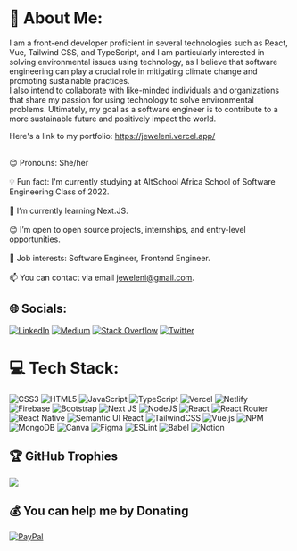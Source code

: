 # 💫 About Me:
I am a front-end developer proficient in several technologies such as React, Vue, Tailwind CSS, and TypeScript, and I am particularly interested in solving environmental issues using technology, as I believe that software engineering can play a crucial role in mitigating climate change and promoting sustainable practices.<br>I also intend to collaborate with like-minded individuals and organizations that share my passion for using technology to solve environmental problems. Ultimately, my goal as a software engineer is to contribute to a more sustainable future and positively impact the world.<br>

Here's a link to my portfolio: https://jeweleni.vercel.app/

<br>😊 Pronouns: She/her<br>
<br>💡 Fun fact: I'm currently studying at AltSchool Africa School of Software Engineering Class of 2022.<br>
<br>🌱 I’m currently learning Next.JS.<br>
<br>😊 I’m open to open source projects, internships, and entry-level opportunities.<br>
<br>💼 Job interests: Software Engineer, Frontend Engineer.<br>
<br>📫 You can contact via email jeweleni@gmail.com.<br>


## 🌐 Socials:
[![LinkedIn](https://img.shields.io/badge/LinkedIn-%230077B5.svg?logo=linkedin&logoColor=white)](https://linkedin.com/in/https://www.linkedin.com/in/momoreoluwajeweleni/) [![Medium](https://img.shields.io/badge/Medium-12100E?logo=medium&logoColor=white)](https://medium.com/@@EMJCREATES) [![Stack Overflow](https://img.shields.io/badge/-Stackoverflow-FE7A16?logo=stack-overflow&logoColor=white)](https://stackoverflow.com/users/https://stackoverflow.com/users/20822151/emjcreates) [![Twitter](https://img.shields.io/badge/Twitter-%231DA1F2.svg?logo=Twitter&logoColor=white)](https://twitter.com/@jeweleni_diva) 

# 💻 Tech Stack:
![CSS3](https://img.shields.io/badge/css3-%231572B6.svg?style=plastic&logo=css3&logoColor=white) ![HTML5](https://img.shields.io/badge/html5-%23E34F26.svg?style=plastic&logo=html5&logoColor=white) ![JavaScript](https://img.shields.io/badge/javascript-%23323330.svg?style=plastic&logo=javascript&logoColor=%23F7DF1E) ![TypeScript](https://img.shields.io/badge/typescript-%23007ACC.svg?style=plastic&logo=typescript&logoColor=white) ![Vercel](https://img.shields.io/badge/vercel-%23000000.svg?style=plastic&logo=vercel&logoColor=white) ![Netlify](https://img.shields.io/badge/netlify-%23000000.svg?style=plastic&logo=netlify&logoColor=#00C7B7) ![Firebase](https://img.shields.io/badge/firebase-%23039BE5.svg?style=plastic&logo=firebase) ![Bootstrap](https://img.shields.io/badge/bootstrap-%23563D7C.svg?style=plastic&logo=bootstrap&logoColor=white) ![Next JS](https://img.shields.io/badge/Next-black?style=plastic&logo=next.js&logoColor=white) ![NodeJS](https://img.shields.io/badge/node.js-6DA55F?style=plastic&logo=node.js&logoColor=white) ![React](https://img.shields.io/badge/react-%2320232a.svg?style=plastic&logo=react&logoColor=%2361DAFB) ![React Router](https://img.shields.io/badge/React_Router-CA4245?style=plastic&logo=react-router&logoColor=white) ![React Native](https://img.shields.io/badge/react_native-%2320232a.svg?style=plastic&logo=react&logoColor=%2361DAFB) ![Semantic UI React](https://img.shields.io/badge/Semantic%20UI%20React-%2335BDB2.svg?style=plastic&logo=SemanticUIReact&logoColor=white) ![TailwindCSS](https://img.shields.io/badge/tailwindcss-%2338B2AC.svg?style=plastic&logo=tailwind-css&logoColor=white) ![Vue.js](https://img.shields.io/badge/vuejs-%2335495e.svg?style=plastic&logo=vuedotjs&logoColor=%234FC08D) ![NPM](https://img.shields.io/badge/NPM-%23000000.svg?style=plastic&logo=npm&logoColor=white) ![MongoDB](https://img.shields.io/badge/MongoDB-%234ea94b.svg?style=plastic&logo=mongodb&logoColor=white) ![Canva](https://img.shields.io/badge/Canva-%2300C4CC.svg?style=plastic&logo=Canva&logoColor=white) 	![Figma](https://img.shields.io/badge/figma-%23F24E1E.svg?style=plastic&logo=figma&logoColor=white) ![ESLint](https://img.shields.io/badge/ESLint-4B3263?style=plastic&logo=eslint&logoColor=white) ![Babel](https://img.shields.io/badge/Babel-F9DC3e?style=plastic&logo=babel&logoColor=black) ![Notion](https://img.shields.io/badge/Notion-%23000000.svg?style=plastic&logo=notion&logoColor=white)
<!-- # 📊 GitHub Stats:
![](https://github-readme-stats.vercel.app/api?username=jeweleni&theme=dark&hide_border=false&include_all_commits=false&count_private=false)<br/>
![](https://github-readme-streak-stats.herokuapp.com/?user=jeweleni&theme=dark&hide_border=false)<br/>
![](https://github-readme-stats.vercel.app/api/top-langs/?username=jeweleni&theme=dark&hide_border=false&include_all_commits=false&count_private=false&layout=compact) -->

## 🏆 GitHub Trophies
![](https://github-profile-trophy.vercel.app/?username=jeweleni&theme=radical&no-frame=false&no-bg=true&margin-w=4)

  ## 💰 You can help me by Donating
  [![PayPal](https://img.shields.io/badge/PayPal-00457C?style=for-the-badge&logo=paypal&logoColor=white)](https://paypal.me/jeweleni) 

  
<!-- Proudly created with GPRM ( https://gprm.itsvg.in ) -->
